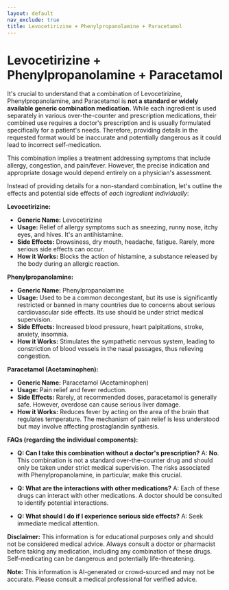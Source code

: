 ```yaml
---
layout: default
nav_exclude: true
title: Levocetirizine + Phenylpropanolamine + Paracetamol
---
```


# Levocetirizine + Phenylpropanolamine + Paracetamol

It's crucial to understand that a combination of Levocetirizine, Phenylpropanolamine, and Paracetamol is **not a standard or widely available generic combination medication.**  While each ingredient is used separately in various over-the-counter and prescription medications, their combined use requires a doctor's prescription and is usually formulated specifically for a patient's needs.  Therefore, providing details in the requested format would be inaccurate and potentially dangerous as it could lead to incorrect self-medication.

This combination implies a treatment addressing symptoms that include allergy, congestion, and pain/fever.  However, the precise indication and appropriate dosage would depend entirely on a physician's assessment.

Instead of providing details for a non-standard combination, let's outline the effects and potential side effects of *each ingredient individually*:

**Levocetirizine:**

* **Generic Name:** Levocetirizine
* **Usage:**  Relief of allergy symptoms such as sneezing, runny nose, itchy eyes, and hives. It's an antihistamine.
* **Side Effects:** Drowsiness, dry mouth, headache, fatigue.  Rarely, more serious side effects can occur.
* **How it Works:** Blocks the action of histamine, a substance released by the body during an allergic reaction.

**Phenylpropanolamine:**

* **Generic Name:** Phenylpropanolamine
* **Usage:**  Used to be a common decongestant, but its use is significantly restricted or banned in many countries due to concerns about serious cardiovascular side effects.  Its use should be under strict medical supervision.
* **Side Effects:** Increased blood pressure, heart palpitations, stroke, anxiety, insomnia.
* **How it Works:**  Stimulates the sympathetic nervous system, leading to constriction of blood vessels in the nasal passages, thus relieving congestion.

**Paracetamol (Acetaminophen):**

* **Generic Name:** Paracetamol (Acetaminophen)
* **Usage:**  Pain relief and fever reduction.
* **Side Effects:**  Rarely, at recommended doses, paracetamol is generally safe.  However, overdose can cause serious liver damage.
* **How it Works:** Reduces fever by acting on the area of the brain that regulates temperature.  The mechanism of pain relief is less understood but may involve affecting prostaglandin synthesis.


**FAQs (regarding the individual components):**

* **Q: Can I take this combination without a doctor's prescription?**  A:  **No**.  This combination is not a standard over-the-counter drug and should only be taken under strict medical supervision.  The risks associated with Phenylpropanolamine, in particular, make this crucial.

* **Q: What are the interactions with other medications?** A: Each of these drugs can interact with other medications.  A doctor should be consulted to identify potential interactions.

* **Q: What should I do if I experience serious side effects?** A:  Seek immediate medical attention.

**Disclaimer:** This information is for educational purposes only and should not be considered medical advice.  Always consult a doctor or pharmacist before taking any medication, including any combination of these drugs. Self-medicating can be dangerous and potentially life-threatening.


**Note:** This information is AI-generated or crowd-sourced and may not be accurate. Please consult a medical professional for verified advice.